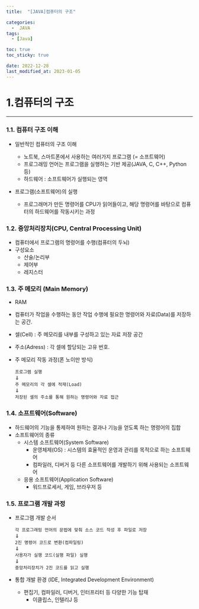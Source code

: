 ```yaml
---
title:  "[JAVA]컴퓨터의 구조" 

categories:
  -  JAVA
tags:
  - [Java]

toc: true
toc_sticky: true

date: 2022-12-28
last_modified_at: 2023-01-05
---
```

# 1.컴퓨터의 구조 
---
### 1.1. 컴퓨터 구조 이해

- 일반적인 컴퓨터의 구조 이해
    - 노트북, 스마트폰에서 사용하는 여러가지 프로그램 (= 소프트웨어)
    - 프로그래밍 언어는 프로그램을 실행하는 기반 제공(JAVA, C, C++, Python 등)
    - 하드웨어 : 소프트웨어가 실행되는 영역

- 프로그램(소프트웨어)의 실행
    - 프로그래머가 만든 명령어를 CPU가 읽어들이고, 해당 명령어를 바탕으로 컴퓨터의 하드웨어를 작동시키는 과정

### 1.2. 중앙처리장치(CPU, Central Processing Unit)

- 컴퓨터에서 프로그램의 명령어를 수행(컴퓨터의 두뇌)
- 구성요소
    - 산술/논리부
    - 제어부 
    - 레지스터 

### 1.3. 주 메모리 (Main Memory)

- RAM
- 컴퓨터가 작업을 수행하는 동안 작업 수행에 필요한 명령어와 자료(Data)를 저장하는 공간.
- 셀(Cell) : 주 메모리를 내부를 구성하고 있는 자료 저장 공간
- 주소(Adress) : 각 셀에 할당되는 고유 번호.
- 주 메모리 작동 과정(폰 노이만 방식)

    `프로그램 실행`  
    ⇓  
    `주 메모리의 각 셀에 적재(Load)`  
    ⇓  
    `저장된 셀의 주소를 통해 원하는 명령어와 자료 접근`  

### 1.4. 소프트웨어(Software)

- 하드웨어의 기능을 통제하여 원하는 결과나 기능을 얻도록 하는 명령어의 집합 
- 소프트웨어의 종류
    - 시스템 소프트웨어(System Software)
        - 운영체제(OS) : 시스템의 효율적인 운영과 관리를 목적으로 하는 소프트웨어
        - 컴파일러, 디버거 등 다른 소프트웨어를 개발하기 위해 사용되는 소프트웨어
    - 응용 소프트웨어(Application Software)
        - 워드프로세서, 게임, 브라우저 등              

### 1.5. 프로그램 개발 과정
    
- 프로그램 개발 순서

    `각 프로그래밍 언어의 문법에 맞춰 소스 코드 작성 후 파일로 저장`  
    ⇓  
    `2진 명령어 코드로 변환(컴파일링)`  
    ⇓  
    `사용자가 실행 코드(실행 파일) 실행`  
    ⇓  
    `중앙처리장치가 2진 코드를 읽고 실행`
    
- 통합 개발 환경 (IDE, Integrated Development Environment)
    - 편집기, 컴파일러, 디버거, 인터프리터 등 다양한 기능 탑재
        - 이클립스, 인텔리J 등
